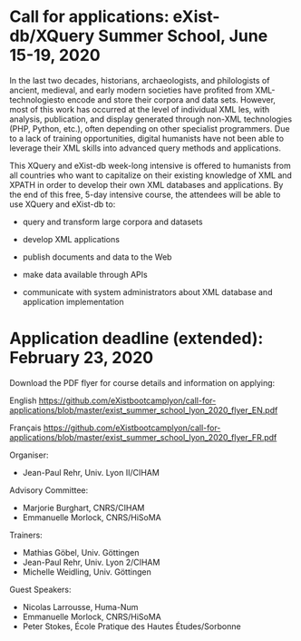 # Call for applications: eXist-db/XQuery Summer School, June 15-19, 2020

In the last two decades, historians, archaeologists, and philologists of ancient, medieval, and early modern societies have profited from XML-technologiesto encode and store their corpora and data sets. However, most of this work has occurred at the level of individual XML  les, with analysis, publication, and display generated through non-XML technologies (PHP, Python, etc.), often depending on other specialist programmers. Due to a lack of training opportunities, digital humanists have not been able to leverage their XML skills into advanced query methods and applications.

This XQuery and eXist-db week-long intensive is offered to humanists from all countries who want to capitalize on their existing knowledge of XML and XPATH in order to develop their own XML databases and applications. By the end of this free, 5-day intensive course, the attendees will be able to use XQuery and eXist-db to:

* query and transform large corpora and datasets

* develop XML applications

* publish documents and data to the Web

* make data available through APIs

* communicate with system administrators about XML database and application implementation

# Application deadline (extended): February 23, 2020

Download the PDF flyer for course details and information on applying:

English https://github.com/eXistbootcamplyon/call-for-applications/blob/master/exist_summer_school_lyon_2020_flyer_EN.pdf

Français https://github.com/eXistbootcamplyon/call-for-applications/blob/master/exist_summer_school_lyon_2020_flyer_FR.pdf


Organiser: 
* Jean-Paul Rehr, Univ. Lyon II/CIHAM

Advisory Committee: 
* Marjorie Burghart, CNRS/CIHAM
* Emmanuelle Morlock, CNRS/HiSoMA

Trainers:
* Mathias Göbel, Univ. Göttingen
* Jean-Paul Rehr, Univ. Lyon 2/CIHAM
* Michelle Weidling, Univ. Göttingen

Guest Speakers:
* Nicolas Larrousse, Huma-Num
* Emmanuelle Morlock, CNRS/HiSoMA
* Peter Stokes, École Pratique des Hautes Études/Sorbonne



